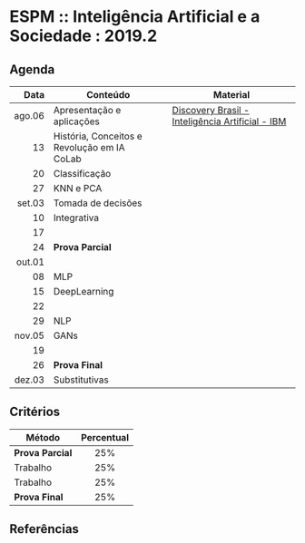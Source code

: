 # ESPM :: Inteligência Artificial e a Sociedade : 2019.2

## Agenda

| Data   | Conteúdo | Material |
|-------:|----------|----------|
| ago.06 | Apresentação e aplicações | [Discovery Brasil - Inteligência Artificial - IBM](https://youtu.be/W95YlM5-iPk) |
|     13 | História, Conceitos e Revolução em IA <br> CoLab |
|     20 | Classificação      |
|     27 | KNN e PCA         |
| set.03 | Tomada de decisões |
|     10 | Integrativa |
|     17 |          |
|     24 | **Prova Parcial** |
| out.01 |          |
|     08 | MLP      |
|     15 | DeepLearning |
|     22 |          |
|     29 | NLP      |
| nov.05 | GANs     |
|     19 |          |
|     26 | **Prova Final** |
| dez.03 | Substitutivas |

## Critérios

| Método            | Percentual |
|-------------------|:----------:|
| **Prova Parcial** |     25%    |
| Trabalho          |     25%    |
| Trabalho          |     25%    |
| **Prova Final**   |     25%    |

## Referências


